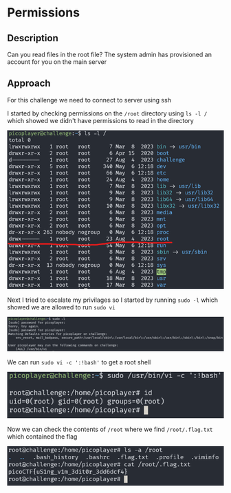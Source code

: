 # Permissions

## Description

Can you read files in the root file? The system admin has provisioned an account for you on the main server

## Approach

For this challenge we need to connect to server using ssh

I started by checking permissions on the `/root` directory using `ls -l /` which showed we didn't have permissions to read in the directory

![alt text](images/ls.png)

Next I tried to escalate my privilages so I started by running `sudo -l` which showed we are allowed to run `sudo vi`

![alt text](images/sudo.png)

We can run `sudo vi -c ':!bash'` to get a root shell

![alt text](images/root.png)

Now we can check the contents of `/root` where we find `/root/.flag.txt` which contained the flag

![alt text](images/flag.png)
